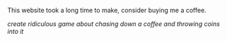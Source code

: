 This website took a long time to make, consider buying me a coffee.

*create ridiculous game about chasing down a coffee and throwing coins into it*
